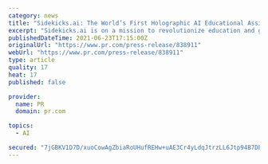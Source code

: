 ```yaml
---
category: news
title: "Sidekicks.ai: The World’s First Holographic AI Educational Assistant"
excerpt: "Sidekicks.ai is on a mission to revolutionize education and give AI a friendlier face by breathing life into smart characters full of personality, emotions, and, sometimes, an attitude."
publishedDateTime: 2021-06-23T17:15:00Z
originalUrl: "https://www.pr.com/press-release/838911"
webUrl: "https://www.pr.com/press-release/838911"
type: article
quality: 17
heat: 17
published: false

provider:
  name: PR
  domain: pr.com

topics:
  - AI

secured: "7jGBKV1D7D/xuoCowAgZbiaRoUHufREHw+uAE3Cr4yLdqJtrzLL6Jtp94B7DPvTQG7+SpOTFbGhTPdf4rSvCpVvNJ1v+NHr6ukEPWlQrVcCRtyQ3CZvCntYkcECMDGJZxILwaw1oxm8M6ylhZKc8x87BfF2fSc0tCIQKWoT/xIPl33TL6qCKiZWMahn4dnNMJ6+qL1nBkwkUye7FVPBTxle20vZG1oIuAIyT3hlTgXg5kFdYfBW2J1e5yB3hFLs8Nkyn9XM7lBZYXkTsyLOdBhF0A/etVDJ6oKeE8UGxakC+QgS4eNqWigaHQEeN1eiJSphINeauk8tk9R8q3FRIcreOECVZVHQxW43vrdhyjhs=;36EOy/uhR19CayTy/br3sw=="
---
```


